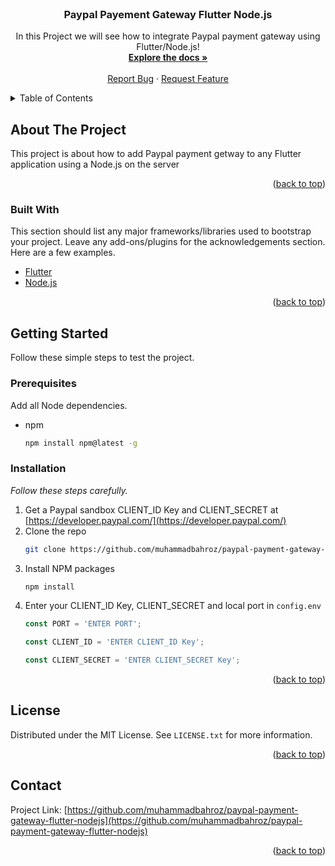 <br />
<div align="center">
  <a href="https://github.com/muhammadbahroz/paypal-payment-gateway-flutter-nodejs">
  </a>

  <h3 align="center">Paypal Payement Gateway Flutter Node.js</h3>

  <p align="center">
    In this Project we will see how to integrate Paypal payment gateway using Flutter/Node.js!
    <br />
    <a href="https://github.com/muhammadbahroz/paypal-payment-gateway-flutter-nodejs/tree/master"><strong>Explore the docs »</strong></a>
    <br />
    <br />
    <a href="https://github.com/muhammadbahroz/paypal-payment-gateway-flutter-nodejs/issues">Report Bug</a>
    ·
    <a href="https://github.com/muhammadbahroz/paypal-payment-gateway-flutter-nodejs/issues">Request Feature</a>
  </p>
</div>


<!-- TABLE OF CONTENTS -->
<details>
  <summary>Table of Contents</summary>
  <ol>
    <li>
      <a href="#about-the-project">About The Project</a>
      <ul>
        <li><a href="#built-with">Built With</a></li>
      </ul>
    </li>
    <li>
      <a href="#getting-started">Getting Started</a>
      <ul>
        <li><a href="#prerequisites">Prerequisites</a></li>
        <li><a href="#installation">Installation</a></li>
      </ul>
    </li>
    <li><a href="#license">License</a></li>
    <li><a href="#contact">Contact</a></li>
    
  </ol>
</details>

<!-- ABOUT THE PROJECT -->
## About The Project

This project is about how to add Paypal payment getway to any Flutter application using a Node.js on the server

<p align="right">(<a href="#top">back to top</a>)</p>

### Built With

This section should list any major frameworks/libraries used to bootstrap your project. Leave any add-ons/plugins for the acknowledgements section. Here are a few examples.

* [Flutter](https://flutter.io/)
* [Node.js](https://nodejs.org/)


<p align="right">(<a href="#top">back to top</a>)</p>

<!-- GETTING STARTED -->
## Getting Started

Follow these simple steps to test the project.

### Prerequisites

Add all Node dependencies.
* npm
  ```sh
  npm install npm@latest -g
  ```

### Installation

_Follow these steps carefully._

1. Get a Paypal sandbox CLIENT_ID Key and CLIENT_SECRET at [https://developer.paypal.com/](https://developer.paypal.com/)
2. Clone the repo
   ```sh
   git clone https://github.com/muhammadbahroz/paypal-payment-gateway-flutter-nodejs.git
   ```
3. Install NPM packages
   ```sh
   npm install
   ```
4. Enter your CLIENT_ID Key, CLIENT_SECRET and local port in `config.env`
   ```js
   const PORT = 'ENTER PORT';
   ```
   ```js
   const CLIENT_ID = 'ENTER CLIENT_ID Key';
   ```
   ```js
   const CLIENT_SECRET = 'ENTER CLIENT_SECRET Key';
   ```

<p align="right">(<a href="#top">back to top</a>)</p>

<!-- LICENSE -->
## License

Distributed under the MIT License. See `LICENSE.txt` for more information.

<p align="right">(<a href="#top">back to top</a>)</p>



<!-- CONTACT -->
## Contact

Project Link: [https://github.com/muhammadbahroz/paypal-payment-gateway-flutter-nodejs](https://github.com/muhammadbahroz/paypal-payment-gateway-flutter-nodejs)

<p align="right">(<a href="#top">back to top</a>)</p>
